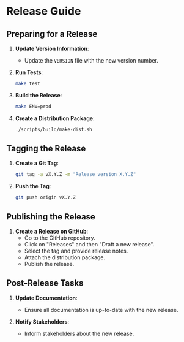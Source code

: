 # Release Guide

## Preparing for a Release
1. **Update Version Information**:
   - Update the `VERSION` file with the new version number.

2. **Run Tests**:
   ```sh
   make test
   ```

3. **Build the Release**:
   ```sh
   make ENV=prod
   ```

4. **Create a Distribution Package**:
   ```sh
   ./scripts/build/make-dist.sh
   ```

## Tagging the Release
1. **Create a Git Tag**:
   ```sh
   git tag -a vX.Y.Z -m "Release version X.Y.Z"
   ```

2. **Push the Tag**:
   ```sh
   git push origin vX.Y.Z
   ```

## Publishing the Release
1. **Create a Release on GitHub**:
   - Go to the GitHub repository.
   - Click on "Releases" and then "Draft a new release".
   - Select the tag and provide release notes.
   - Attach the distribution package.
   - Publish the release.

## Post-Release Tasks
1. **Update Documentation**:
   - Ensure all documentation is up-to-date with the new release.

2. **Notify Stakeholders**:
   - Inform stakeholders about the new release.
